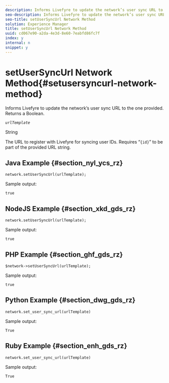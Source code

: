 ```yaml
---
description: Informs Livefyre to update the network’s user sync URL to the one provided. Returns a Boolean.
seo-description: Informs Livefyre to update the network’s user sync URL to the one provided. Returns a Boolean.
seo-title: setUserSyncUrl Network Method
solution: Experience Manager
title: setUserSyncUrl Network Method
uuid: cd067e90-a2da-4e3d-8e60-7eabfd86fc7f
index: y
internal: n
snippet: y
---
```


# setUserSyncUrl Network Method{#setusersyncurl-network-method}

Informs Livefyre to update the network’s user sync URL to the one provided. Returns a Boolean.

*`urlTemplate`*

String

The URL to register with Livefyre for syncing user IDs. Requires “`{id}`” to be part of the provided URL string.

## Java Example {#section_nyl_ycs_rz}

```
network.setUserSyncUrl(urlTemplate); 
```

Sample output:

```
true
```

## NodeJS Example {#section_xkd_gds_rz}

```
network.setUserSyncUrl(urlTemplate); 

```

Sample output:

```
true
```

## PHP Example {#section_ghf_gds_rz}

```
$network->setUserSyncUrl(urlTemplate); 
```

Sample output:

```
true
```

## Python Example {#section_dwg_gds_rz}

```
network.set_user_sync_url(urlTemplate) 
```

Sample output:

```
True
```

## Ruby Example {#section_enh_gds_rz}

```
network.set_user_sync_url(urlTemplate) 
```

Sample output:

```
True
```
